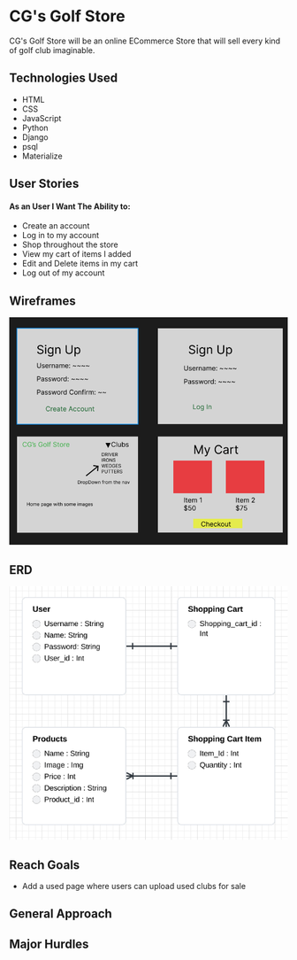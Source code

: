 # CG's Golf Store
CG's Golf Store will be an online ECommerce Store that will sell every kind of golf club imaginable. 

## Technologies Used
- HTML
- CSS
- JavaScript
- Python
- Django
- psql
- Materialize

## User Stories
#### As an User I Want The Ability to:
- Create an account
- Log in to my account
- Shop throughout the store
- View my cart of items I added
- Edit and Delete items in my cart
- Log out of my account


## Wireframes
![wireframes](./imgs/Wireframes-ECOMM.png)

## ERD
![erd](./imgs/ERD-ECOMM.png)

## Reach Goals
- Add a used page where users can upload used clubs for sale

## General Approach

## Major Hurdles